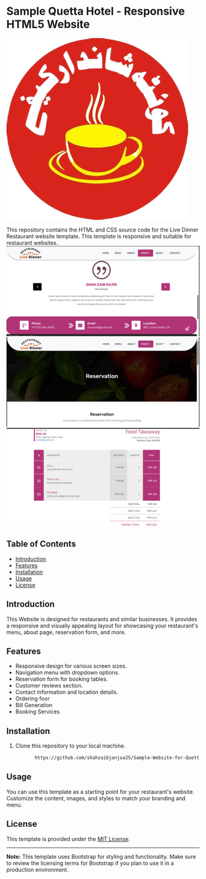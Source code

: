 # Sample Quetta Hotel - Responsive HTML5 Website

![Live Dinner Restaurant Logo](images/logo2.png)


This repository contains the HTML and CSS source code for the Live Dinner Restaurant website template. This template is responsive and suitable for restaurant websites.
![Quetta 1](images/Quetta%201.png)
![Quetta 2](images/Quetta%202.png)
![Quetta 3](images/Quetta%203.png)


## Table of Contents

- [Introduction](#introduction)
- [Features](#features)
- [Installation](#installation)
- [Usage](#usage)
- [License](#license)

## Introduction

This Website is designed for restaurants and similar businesses. It provides a responsive and visually appealing layout for showcasing your restaurant's menu, about page, reservation form, and more.

## Features

- Responsive design for various screen sizes.
- Navigation menu with dropdown options.
- Reservation form for booking tables.
- Customer reviews section.
- Contact information and location details.
- Ordering foor
- Bill Generation
- Booking Services

## Installation

1. Clone this repository to your local machine.
     ```bash
            https://github.com/shahzaibjanjua25/Sample-Website-for-Quetta-Hotel/

## Usage

You can use this template as a starting point for your restaurant's website. Customize the content, images, and styles to match your branding and menu.


## License

This template is provided under the [MIT License](LICENSE).

---

**Note:** This template uses Bootstrap for styling and functionality. Make sure to review the licensing terms for Bootstrap if you plan to use it in a production environment.

